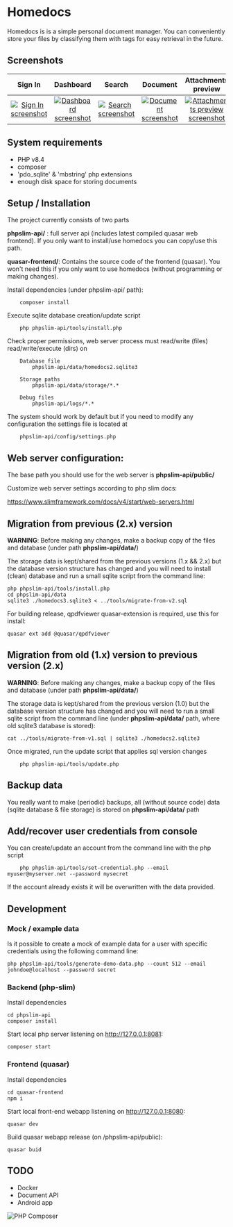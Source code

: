 # Homedocs

Homedocs is is a simple personal document manager. You can conveniently store your files by classifying them with tags for easy retrieval in the future.

## Screenshots

|                                                                                                                         Sign In                                                                                                                          |                                                                                                                         Dashboard                                                                                                                          |                                                                                                                         Search                                                                                                                          |                                                                                                                         Document                                                                                                                          |                                                                                                                         Attachments preview                                                                                                                          |
| :------------------------------------------------------------------------------------------------------------------------------------------------------------------------------------------------------------------------------------------------------: | :--------------------------------------------------------------------------------------------------------------------------------------------------------------------------------------------------------------------------------------------------------: | :-----------------------------------------------------------------------------------------------------------------------------------------------------------------------------------------------------------------------------------------------------: | :-------------------------------------------------------------------------------------------------------------------------------------------------------------------------------------------------------------------------------------------------------: | :------------------------------------------------------------------------------------------------------------------------------------------------------------------------------------------------------------------------------------------------------------------: |
| <a href="https://github.com/aportela/homedocs/assets/705838/cab38a76-8483-46b4-afb1-20ae2b495316" target="_blank"><img src="https://github.com/aportela/homedocs/assets/705838/cab38a76-8483-46b4-afb1-20ae2b495316" alt="Sign In screenshot"></img></a> | <a href="https://github.com/aportela/homedocs/assets/705838/bd6ada10-fac6-44dd-989d-f2f30f5e4405" target="_blank"><img src="https://github.com/aportela/homedocs/assets/705838/bd6ada10-fac6-44dd-989d-f2f30f5e4405" alt="Dashboard screenshot"></img></a> | <a href="https://github.com/aportela/homedocs/assets/705838/dc11dd33-6581-4a05-a989-d906a2a686ae" target="_blank"><img src="https://github.com/aportela/homedocs/assets/705838/dc11dd33-6581-4a05-a989-d906a2a686ae" alt="Search screenshot"></img></a> | <a href="https://github.com/aportela/homedocs/assets/705838/76439723-1be3-4c2a-8108-af3051953f44" target="_blank"><img src="https://github.com/aportela/homedocs/assets/705838/76439723-1be3-4c2a-8108-af3051953f44" alt="Document screenshot"></img></a> | <a href="https://github.com/aportela/homedocs/assets/705838/3acc3cef-165b-425e-97cf-c2935f67036c" target="_blank"><img src="https://github.com/aportela/homedocs/assets/705838/3acc3cef-165b-425e-97cf-c2935f67036c" alt="Attachments preview screenshot"></img></a> |

## System requirements

- PHP v8.4
- composer
- 'pdo_sqlite' & 'mbstring' php extensions
- enough disk space for storing documents

## Setup / Installation

The project currently consists of two parts

**phpslim-api/** : full server api (includes latest compiled quasar web frontend). If you only want to install/use homedocs you can copy/use this path.

**quasar-frontend/**: Contains the source code of the frontend (quasar). You won't need this if you only want to use homedocs (without programming or making changes).

Install dependencies (under phpslim-api/ path):

```Shell
    composer install
```

Execute sqlite database creation/update script

```Shell
    php phpslim-api/tools/install.php
```

Check proper permissions, web server process must read/write (files) read/write/execute (dirs) on

```Shell
    Database file
        phpslim-api/data/homedocs2.sqlite3

    Storage paths
        phpslim-api/data/storage/*.*

    Debug files
        phpslim-api/logs/*.*
```

The system should work by default but if you need to modify any configuration the settings file is located at

```Shell
    phpslim-api/config/settings.php
```

## Web server configuration:

The base path you should use for the web server is **phpslim-api/public/**

Customize web server settings according to php slim docs:

https://www.slimframework.com/docs/v4/start/web-servers.html

## Migration from previous (2.x) version

**WARNING**: Before making any changes, make a backup copy of the files and database (under path **phpslim-api/data/**)

The storage data is kept/shared from the previous versions (1.x && 2.x) but the database version structure has changed and you will need to install (clean) database and run a small sqlite script from the command line:

```Shell
php phpslim-api/tools/install.php
cd phpslim-api/data
sqlite3 ./homedocs3.sqlite3 < ../tools/migrate-from-v2.sql
```

For building release, qpdfviewer quasar-extension is required, use this for install:

```Shell
quasar ext add @quasar/qpdfviewer
```

## Migration from old (1.x) version to previous version (2.x)

**WARNING**: Before making any changes, make a backup copy of the files and database (under path **phpslim-api/data/**)

The storage data is kept/shared from the previous version (1.0) but the database version structure has changed and you will need to run a small sqlite script from the command line (under **phpslim-api/data/** path, where old sqlite3 database is stored):

```Shell
cat ../tools/migrate-from-v1.sql | sqlite3 ./homedocs2.sqlite3

```

Once migrated, run the update script that applies sql version changes

```Shell
    php phpslim-api/tools/update.php
```

## Backup data

You really want to make (periodic) backups, all (without source code) data (sqlite database & file storage) is stored on **phpslim-api/data/** path

## Add/recover user credentials from console

You can create/update an account from the command line with the php script

```
    php phpslim-api/tools/set-credential.php --email myuser@myserver.net --password mysecret
```

If the account already exists it will be overwritten with the data provided.

## Development

### Mock / example data

Is it possible to create a mock of example data for a user with specific credentials using the following command line:

```Shell
php phpslim-api/tools/generate-demo-data.php --count 512 --email johndoe@localhost --password secret
```

### Backend (php-slim)

Install dependencies

```Shell
cd phpslim-api
composer install
```

Start local php server listening on http://127.0.0.1:8081:

```Shell
composer start
```

### Frontend (quasar)

Install dependencies

```Shell
cd quasar-frontend
npm i
```

Start local front-end webapp listening on http://127.0.0.1:8080:

```Shell
quasar dev
```

Build quasar webapp release (on /phpslim-api/public):

```Shell
quasar buid
```

## TODO

- Docker
- Document API
- Android app

![PHP Composer](https://github.com/aportela/homedocs/actions/workflows/php.yml/badge.svg)
